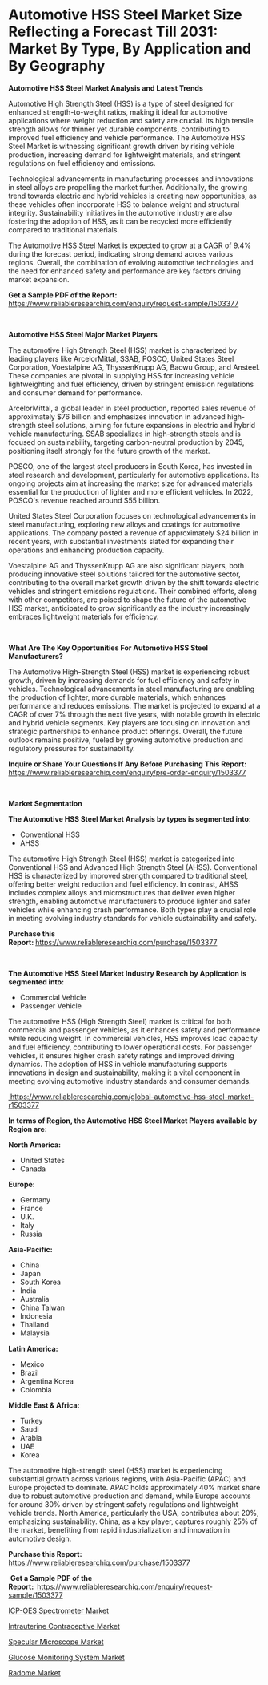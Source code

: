 <p><h1>Automotive HSS Steel Market Size Reflecting a Forecast Till 2031: Market By Type, By Application and By Geography</h1></p><p><strong>Automotive HSS Steel Market Analysis and Latest Trends</strong></p>
<p><p>Automotive High Strength Steel (HSS) is a type of steel designed for enhanced strength-to-weight ratios, making it ideal for automotive applications where weight reduction and safety are crucial. Its high tensile strength allows for thinner yet durable components, contributing to improved fuel efficiency and vehicle performance. The Automotive HSS Steel Market is witnessing significant growth driven by rising vehicle production, increasing demand for lightweight materials, and stringent regulations on fuel efficiency and emissions.</p><p>Technological advancements in manufacturing processes and innovations in steel alloys are propelling the market further. Additionally, the growing trend towards electric and hybrid vehicles is creating new opportunities, as these vehicles often incorporate HSS to balance weight and structural integrity. Sustainability initiatives in the automotive industry are also fostering the adoption of HSS, as it can be recycled more efficiently compared to traditional materials.</p><p>The Automotive HSS Steel Market is expected to grow at a CAGR of 9.4% during the forecast period, indicating strong demand across various regions. Overall, the combination of evolving automotive technologies and the need for enhanced safety and performance are key factors driving market expansion.</p></p>
<p><strong>Get a Sample PDF of the Report:&nbsp;</strong> <a href="https://www.reliableresearchiq.com/enquiry/request-sample/1503377?utm_campaign=100&utm_medium=2&utm_source=Github&utm_content=ia&utm_term=18112024&utm_id=automotive-hss-steel">https://www.reliableresearchiq.com/enquiry/request-sample/1503377</a></p>
<p>&nbsp;</p>
<p><strong>Automotive HSS Steel Major Market Players</strong></p>
<p><p>The automotive High Strength Steel (HSS) market is characterized by leading players like ArcelorMittal, SSAB, POSCO, United States Steel Corporation, Voestalpine AG, ThyssenKrupp AG, Baowu Group, and Ansteel. These companies are pivotal in supplying HSS for increasing vehicle lightweighting and fuel efficiency, driven by stringent emission regulations and consumer demand for performance.</p><p>ArcelorMittal, a global leader in steel production, reported sales revenue of approximately $76 billion and emphasizes innovation in advanced high-strength steel solutions, aiming for future expansions in electric and hybrid vehicle manufacturing. SSAB specializes in high-strength steels and is focused on sustainability, targeting carbon-neutral production by 2045, positioning itself strongly for the future growth of the market.</p><p>POSCO, one of the largest steel producers in South Korea, has invested in steel research and development, particularly for automotive applications. Its ongoing projects aim at increasing the market size for advanced materials essential for the production of lighter and more efficient vehicles. In 2022, POSCO's revenue reached around $55 billion.</p><p>United States Steel Corporation focuses on technological advancements in steel manufacturing, exploring new alloys and coatings for automotive applications. The company posted a revenue of approximately $24 billion in recent years, with substantial investments slated for expanding their operations and enhancing production capacity.</p><p>Voestalpine AG and ThyssenKrupp AG are also significant players, both producing innovative steel solutions tailored for the automotive sector, contributing to the overall market growth driven by the shift towards electric vehicles and stringent emissions regulations. Their combined efforts, along with other competitors, are poised to shape the future of the automotive HSS market, anticipated to grow significantly as the industry increasingly embraces lightweight materials for efficiency.</p></p>
<p>&nbsp;</p>
<p><strong>What Are The Key Opportunities For Automotive HSS Steel Manufacturers?</strong></p>
<p><p>The Automotive High-Strength Steel (HSS) market is experiencing robust growth, driven by increasing demands for fuel efficiency and safety in vehicles. Technological advancements in steel manufacturing are enabling the production of lighter, more durable materials, which enhances performance and reduces emissions. The market is projected to expand at a CAGR of over 7% through the next five years, with notable growth in electric and hybrid vehicle segments. Key players are focusing on innovation and strategic partnerships to enhance product offerings. Overall, the future outlook remains positive, fueled by growing automotive production and regulatory pressures for sustainability.</p></p>
<p><strong>Inquire or Share Your Questions If Any Before Purchasing This Report:</strong> <a href="https://www.reliableresearchiq.com/enquiry/pre-order-enquiry/1503377?utm_campaign=100&utm_medium=2&utm_source=Github&utm_content=ia&utm_term=18112024&utm_id=automotive-hss-steel">https://www.reliableresearchiq.com/enquiry/pre-order-enquiry/1503377</a></p>
<p>&nbsp;</p>
<p><strong>Market Segmentation</strong></p>
<p><strong>The Automotive HSS Steel Market Analysis by types is segmented into:</strong></p>
<p><ul><li>Conventional HSS</li><li>AHSS</li></ul></p>
<p><p>The automotive High Strength Steel (HSS) market is categorized into Conventional HSS and Advanced High Strength Steel (AHSS). Conventional HSS is characterized by improved strength compared to traditional steel, offering better weight reduction and fuel efficiency. In contrast, AHSS includes complex alloys and microstructures that deliver even higher strength, enabling automotive manufacturers to produce lighter and safer vehicles while enhancing crash performance. Both types play a crucial role in meeting evolving industry standards for vehicle sustainability and safety.</p></p>
<p><strong>Purchase this Report:&nbsp;</strong><a href="https://www.reliableresearchiq.com/purchase/1503377?utm_campaign=100&utm_medium=2&utm_source=Github&utm_content=ia&utm_term=18112024&utm_id=automotive-hss-steel">https://www.reliableresearchiq.com/purchase/1503377</a></p>
<p>&nbsp;</p>
<p><strong>The Automotive HSS Steel Market Industry Research by Application is segmented into:</strong></p>
<p><ul><li>Commercial Vehicle</li><li>Passenger Vehicle</li></ul></p>
<p><p>The automotive HSS (High Strength Steel) market is critical for both commercial and passenger vehicles, as it enhances safety and performance while reducing weight. In commercial vehicles, HSS improves load capacity and fuel efficiency, contributing to lower operational costs. For passenger vehicles, it ensures higher crash safety ratings and improved driving dynamics. The adoption of HSS in vehicle manufacturing supports innovations in design and sustainability, making it a vital component in meeting evolving automotive industry standards and consumer demands.</p></p>
<p><a href="https://www.reliableresearchiq.com/global-automotive-hss-steel-market-r1503377?utm_campaign=100&utm_medium=2&utm_source=Github&utm_content=ia&utm_term=18112024&utm_id=automotive-hss-steel">&nbsp;https://www.reliableresearchiq.com/global-automotive-hss-steel-market-r1503377</a></p>
<p><strong>In terms of Region, the Automotive HSS Steel Market Players available by Region are:</strong></p>
<p>
    <p> <strong> North America: </strong>
        <ul>
            <li>United States</li>
            <li>Canada</li>
        </ul>
        </p> 
    <p> <strong> Europe: </strong>
        <ul>
            <li>Germany</li>
            <li>France</li>
            <li>U.K.</li>
            <li>Italy</li>
            <li>Russia</li>
        </ul>
        </p> 
    <p> <strong> Asia-Pacific: </strong>
        <ul>
            <li>China</li>
            <li>Japan</li>
            <li>South Korea</li>
            <li>India</li>
            <li>Australia</li>
            <li>China Taiwan</li>
            <li>Indonesia</li>
            <li>Thailand</li>
            <li>Malaysia</li>
        </ul>
        </p> 
    <p> <strong> Latin America: </strong>
        <ul>
            <li>Mexico</li>
            <li>Brazil</li>
            <li>Argentina Korea</li>
            <li>Colombia</li>
        </ul>
        </p> 
    <p> <strong> Middle East & Africa: </strong>
        <ul>
            <li>Turkey</li>
            <li>Saudi</li>
            <li>Arabia</li>
            <li>UAE</li>
            <li>Korea</li>
        </ul>
    </p>
    </p>
<p><p>The automotive high-strength steel (HSS) market is experiencing substantial growth across various regions, with Asia-Pacific (APAC) and Europe projected to dominate. APAC holds approximately 40% market share due to robust automotive production and demand, while Europe accounts for around 30% driven by stringent safety regulations and lightweight vehicle trends. North America, particularly the USA, contributes about 20%, emphasizing sustainability. China, as a key player, captures roughly 25% of the market, benefiting from rapid industrialization and innovation in automotive design.</p></p>
<p><strong>Purchase this Report: </strong><a href="https://www.reliableresearchiq.com/purchase/1503377?utm_campaign=100&utm_medium=2&utm_source=Github&utm_content=ia&utm_term=18112024&utm_id=automotive-hss-steel">https://www.reliableresearchiq.com/purchase/1503377</a></p>
<p>&nbsp;<strong>Get a Sample PDF of the Report:&nbsp;&nbsp;</strong><a href="https://www.reliableresearchiq.com/enquiry/request-sample/1503377?utm_campaign=100&utm_medium=2&utm_source=Github&utm_content=ia&utm_term=18112024&utm_id=automotive-hss-steel">https://www.reliableresearchiq.com/enquiry/request-sample/1503377</a></p>
<p><strong></strong></p>
<p><p><a href="https://www.linkedin.com/pulse/strategic-market-insights-global-icp-oes-spectrometer-i6jve?utm_campaign=100&utm_medium=2&utm_source=Github&utm_content=ia&utm_term=18112024&utm_id=automotive-hss-steel">ICP-OES Spectrometer Market</a></p><p><a href="https://issuu.com/reportprime-2/docs/intrauterine-contraceptive-market-s_f8213cb59e0ee3?utm_campaign=100&utm_medium=2&utm_source=Github&utm_content=ia&utm_term=18112024&utm_id=automotive-hss-steel">Intrauterine Contraceptive Market</a></p><p><a href="https://www.linkedin.com/pulse/specular-microscope-market-opportunities-emerging-y76ue?utm_campaign=100&utm_medium=2&utm_source=Github&utm_content=ia&utm_term=18112024&utm_id=automotive-hss-steel">Specular Microscope Market</a></p><p><a href="https://issuu.com/reportprime-2/docs/glucose-monitoring-system-market-si_d28adc7751e092?utm_campaign=100&utm_medium=2&utm_source=Github&utm_content=ia&utm_term=18112024&utm_id=automotive-hss-steel">Glucose Monitoring System Market</a></p><p><a href="https://www.linkedin.com/pulse/radome-landscape-product-spectrum-market-trajectories-vq0te?utm_campaign=100&utm_medium=2&utm_source=Github&utm_content=ia&utm_term=18112024&utm_id=automotive-hss-steel">Radome Market</a></p></p>